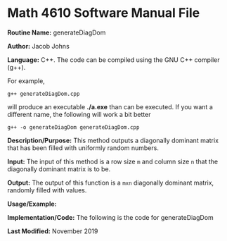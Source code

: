 # Math 4610 Software Manual File

**Routine Name:** generateDiagDom

**Author:** Jacob Johns

**Language:** C++. The code can be compiled using the GNU C++ compiler (g++).

For example,

    g++ generateDiagDom.cpp

will produce an executable **./a.exe** than can be executed. If you want a different name, the following will work a bit
better

    g++ -o generateDiagDom generateDiagDom.cpp

**Description/Purpose:** This method outputs a diagonally dominant matrix that has been filled with uniformly random numbers.

**Input:** The input of this method is a row size `m` and column size `n` that the diagonally dominant matrix is to be.

**Output:** The output of this function is a `mxn` diagonally dominant matrix, randomly filled with values.

**Usage/Example:**



**Implementation/Code:** The following is the code for generateDiagDom



**Last Modified:** November 2019
